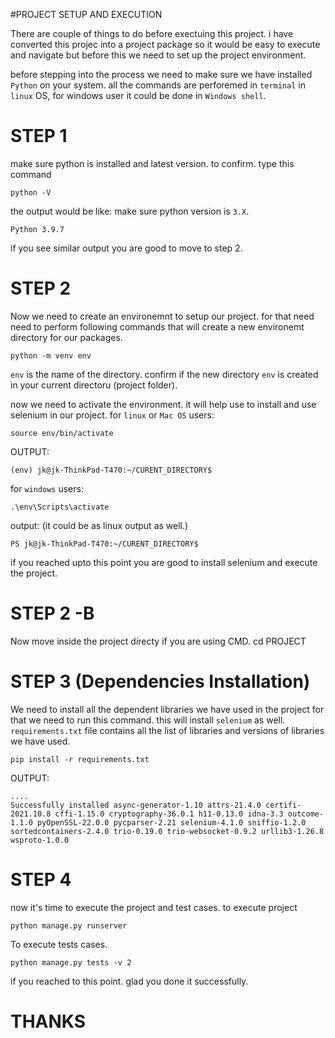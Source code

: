 #PROJECT SETUP AND EXECUTION


There are couple of things to do before exectuing this project.  i have converted this projec into a 
project package so it would be easy to execute and navigate but before this we need to set up the 
project environment.

before stepping into the process we need to make sure we have installed `Python` on your system. 
all the commands are perforemed in  `terminal` in `linux` OS, for windows user it could be done in `Windows shell`.


# STEP 1
make sure python is installed and latest version. to confirm. type this command
        
    python -V

the output would be like: make sure python version is `3.X`.
    
    Python 3.9.7

if you see similar output you are good to move to step 2.

# STEP 2
Now we need to create an environemnt to setup our project. for that need need to perform following commands that will create a new environemt directory for our packages. 

    python -m venv env

`env` is the name of the directory. confirm if the new  directory `env` is created in your current directoru (project folder). 


now we need to activate the environment. it will help use to install and use selenium in our project. 
for `linux` or `Mac OS` users:

    source env/bin/activate

OUTPUT:

    (env) jk@jk-ThinkPad-T470:~/CURENT_DIRECTORY$ 

for `windows`  users:

    .\env\Scripts\activate

output: (it could be as linux output as well.)

    PS jk@jk-ThinkPad-T470:~/CURENT_DIRECTORY$ 


if you reached upto this point you are good to install selenium and execute the project.
# STEP 2 -B
Now move inside the project directy if you are using CMD. 
    cd PROJECT

# STEP 3 (Dependencies Installation)
We need to install all the dependent libraries we have used in the project for that we need to run this command. this will install `selenium` as well. `requirements.txt` file contains all the list of libraries and versions of libraries we have used.


    pip install -r requirements.txt


OUTPUT:

    .... 
    Successfully installed async-generator-1.10 attrs-21.4.0 certifi-2021.10.8 cffi-1.15.0 cryptography-36.0.1 h11-0.13.0 idna-3.3 outcome-1.1.0 pyOpenSSL-22.0.0 pycparser-2.21 selenium-4.1.0 sniffio-1.2.0 sortedcontainers-2.4.0 trio-0.19.0 trio-websocket-0.9.2 urllib3-1.26.8 wsproto-1.0.0


# STEP 4
now it's time to execute the project and test cases. to execute project


    python manage.py runserver

To execute tests cases.
   
    python manage.py tests -v 2



if you reached to this point. glad you done it successfully.

# THANKS
